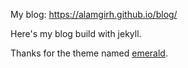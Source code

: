 My blog: https://alamgirh.github.io/blog/

Here's my blog build with jekyll.

Thanks for the theme named [emerald](https://github.com/KingFelix/emerald).
